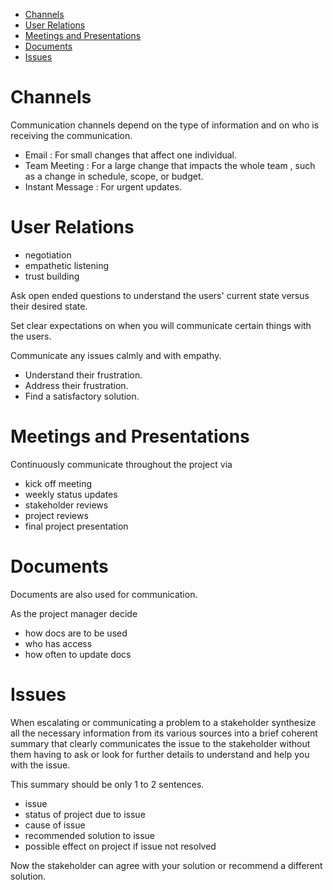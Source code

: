 - [Channels](#Channels)
- [User Relations](#User%20Relations)
- [Meetings and Presentations](#Meetings%20and%20Presentations)
- [Documents](#Documents)
- [Issues](#Issues)

# Channels

Communication channels depend on the type of information and on who is receiving the communication.

- Email : For small changes that affect one individual.
- Team Meeting : For a large change that impacts the whole team , such as a change in schedule, scope, or budget.
- Instant Message : For urgent updates.

# User Relations

- negotiation
- empathetic listening
- trust building

Ask open ended questions to understand the users' current state versus their desired state.

Set clear expectations on when you will communicate certain things with the users.

Communicate any issues calmly and with empathy.
- Understand their frustration.
- Address their frustration.
- Find a satisfactory solution.

# Meetings and Presentations

Continuously communicate throughout the project via

- kick off meeting
- weekly status updates
- stakeholder reviews
- project reviews
- final project presentation

# Documents

Documents are also used for communication.

As the project manager decide 

- how docs are to be used
- who has access
- how often to update docs

# Issues

When escalating or communicating a problem to a stakeholder synthesize all the necessary information from its various sources into a brief coherent summary that clearly communicates the issue to the stakeholder without them having to ask or look for further details to understand and help you with the issue.

This summary should be only 1 to 2 sentences.

- issue
- status of project due to issue
- cause of issue
- recommended solution to issue
- possible effect on project if issue not resolved

Now the stakeholder can agree with your solution or recommend a different solution.
